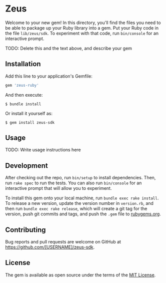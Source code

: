 # Zeus

Welcome to your new gem! In this directory, you'll find the files you need to be able to package up your Ruby library into a gem. Put your Ruby code in the file `lib/zeus/sdk`. To experiment with that code, run `bin/console` for an interactive prompt.

TODO: Delete this and the text above, and describe your gem

## Installation

Add this line to your application's Gemfile:

```ruby
gem 'zeus-ruby'
```

And then execute:

    $ bundle install

Or install it yourself as:

    $ gem install zeus-sdk

## Usage

TODO: Write usage instructions here

## Development

After checking out the repo, run `bin/setup` to install dependencies. Then, run `rake spec` to run the tests. You can also run `bin/console` for an interactive prompt that will allow you to experiment.

To install this gem onto your local machine, run `bundle exec rake install`. To release a new version, update the version number in `version.rb`, and then run `bundle exec rake release`, which will create a git tag for the version, push git commits and tags, and push the `.gem` file to [rubygems.org](https://rubygems.org).

## Contributing

Bug reports and pull requests are welcome on GitHub at https://github.com/[USERNAME]/zeus-sdk.


## License

The gem is available as open source under the terms of the [MIT License](https://opensource.org/licenses/MIT).
